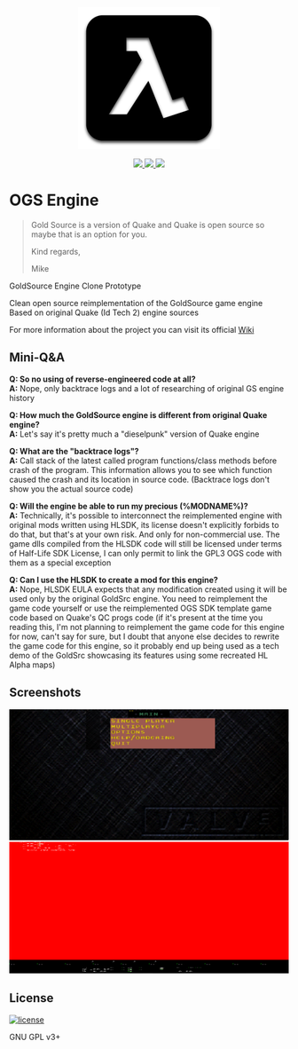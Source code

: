 <p align="center">
	<a href="https://gitlab.com/BlackPhrase/OGS"><img width="256" heigth="256" src="./docs/OGSLogo512x512.png?raw=true" alt="OGS Logo"/></a>
</p>

<p align="center">
	<a href="https://ci.appveyor.com/project/BlackPhrase/OGS">
		<img src="https://ci.appveyor.com/api/projects/status/gitlab/BlackPhrase/OGS?svg=true"/>
	</a>
	<a href="https://travis-ci.org/BlackPhrase/OGS">
		<img src="https://travis-ci.org/BlackPhrase/OGS.svg"/>
	</a>
	<a href="https://codeclimate.com/gitlab/BlackPhrase/OGS/issues">
		<img src="https://img.shields.io/codeclimate/issues/gitlab/BlackPhrase/OGS.svg"/>
	</a>
</p>

# OGS Engine

>Gold Source is a version of Quake and Quake is open source so maybe that is an option for you.
>
>Kind regards,
>
>Mike

GoldSource Engine Clone Prototype

Clean open source reimplementation of the GoldSource game engine  
Based on original Quake (Id Tech 2) engine sources

For more information about the project you can visit its official [Wiki](https://gitlab.com/BlackPhrase/OGS/wikis/home)

## Mini-Q&A

**Q: So no using of reverse-engineered code at all?**  
**A:** Nope, only backtrace logs and a lot of researching of original GS engine history

**Q: How much the GoldSource engine is different from original Quake engine?**  
**A:** Let's say it's pretty much a "dieselpunk" version of Quake engine

**Q: What are the "backtrace logs"?**  
**A:** Call stack of the latest called program functions/class methods before crash of the program. 
This information allows you to see which function caused the crash and its location in source code. 
(Backtrace logs don't show you the actual source code)

**Q: Will the engine be able to run my precious (%MODNAME%)?**  
**A:** Technically, it's possible to interconnect the reimplemented engine with original mods written 
using HLSDK, its license doesn't explicitly forbids to do that, but that's at your own risk. And only for non-commercial use. 
The game dlls compiled from the HLSDK code will still be licensed under terms of Half-Life SDK License, I can only permit to link 
the GPL3 OGS code with them as a special exception

**Q: Can I use the HLSDK to create a mod for this engine?**  
**A:** Nope, HLSDK EULA expects that any modification created using it will be used only by the original 
GoldSrc engine. You need to reimplement the game code yourself or use the reimplemented OGS SDK template game code based on Quake's QC progs code 
(if it's present at the time you reading this, I'm not planning to reimplement the game code for this engine for now, can't say for sure, but 
I doubt that anyone else decides to rewrite the game code for this engine, so it probably end up being used as a tech demo of the GoldSrc 
showcasing its features using some recreated HL Alpha maps)

## Screenshots

![Menu Test](docs/ogs-menu-test3.png)
![Map Test](docs/ogs-map-test.png)

## License

[![license](https://img.shields.io/gitlab/license/BlackPhrase/OGS.svg)](https://gitlab.com/BlackPhrase/OGS/blob/master/LICENSE)

GNU GPL v3+